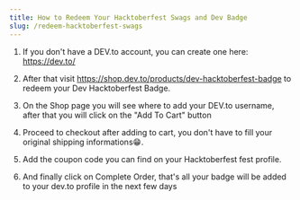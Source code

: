 ```yaml
---
title: How to Redeem Your Hacktoberfest Swags and Dev Badge
slug: /redeem-hacktoberfest-swags
---
```

1. If you don't have a DEV.to account, you can create one here: https://dev.to/

2. After that visit https://shop.dev.to/products/dev-hacktoberfest-badge to redeem your Dev Hacktoberfest Badge.

3. On the Shop page you will see where to add your DEV.to username, after that you will click on the "Add To Cart" button

4. Proceed to checkout after adding to cart, you don't have to fill your original shipping informations😁.

5. Add the coupon code you can find on your Hacktoberfest fest profile.


6. And finally click on Complete Order, that's all your badge will be added to your dev.to profile in the next few days




